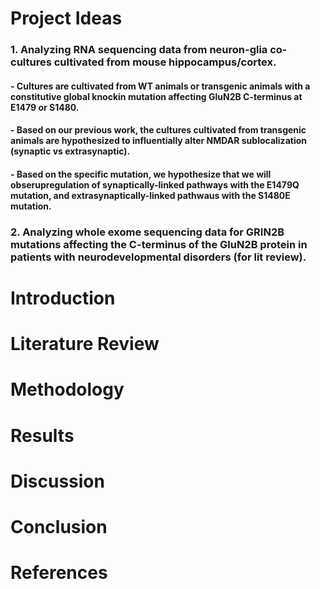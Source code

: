# Project Ideas 

### 1. Analyzing RNA sequencing data from neuron-glia co-cultures cultivated from mouse hippocampus/cortex.
#### - Cultures are cultivated from WT animals or transgenic animals with a constitutive global knockin mutation affecting GluN2B C-terminus at E1479 or S1480. 
#### - Based on our previous work, the cultures cultivated from transgenic animals are hypothesized to influentially alter NMDAR sublocalization (synaptic vs extrasynaptic).
#### - Based on the specific mutation, we hypothesize that we will obserupregulation of synaptically-linked pathways with the E1479Q mutation, and extrasynaptically-linked pathwaus with the S1480E mutation.

### 2. Analyzing whole exome sequencing data for GRIN2B mutations affecting the C-terminus of the GluN2B protein in patients with neurodevelopmental disorders (for lit review).

# Introduction

# Literature Review

# Methodology

# Results

# Discussion

# Conclusion

# References
